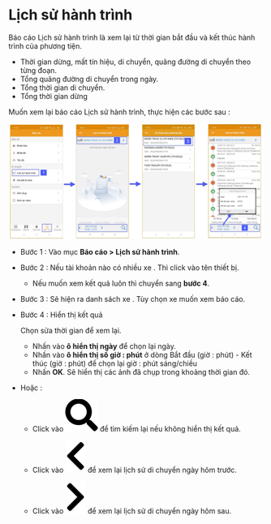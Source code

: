 # Lịch sử hành trình

Báo cáo Lịch sử hành trình  là  xem lại từ thời gian bắt đầu và kết thúc hành trình của phương tiện.
- Thời gian dừng, mất tín hiệu, di chuyển, quãng đường di chuyển theo từng đoạn.
- Tổng quãng đường di chuyển trong ngày.
- Tổng thời gian di chuyển.
- Tổng thời gian dừng

Muốn xem lại báo cáo Lịch sử hành trình, thực hiện các bước sau :

<span style="display:block;text-align:center">![Interface Web](/docs/assets/images/web-interface/app-gotrack365/report/report-route-history-all.jpg)

- Bước 1 : Vào mục **Báo cáo > Lịch sử hành trình**.

- Bước 2 : Nếu  tài khoản nào có nhiều xe . Thì click vào tên thiết bị. 
  
  - Nếu muốn xem kết quả luôn thì chuyển sang **bước 4**.

- Bước 3 : Sẽ hiện ra danh sách xe . Tùy chọn xe muốn xem báo cáo.

- Bước 4 : Hiển thị kết quả

  Chọn sửa thời gian để xem lại.
    - Nhấn vào **ô hiển thị ngày** để chọn lại ngày.
    - Nhấn vào **ô hiển thị số giờ : phút** ở dòng Bắt đầu (giờ  : phút) - Kết thúc (giờ  : phút) để chọn lại giờ : phút  sáng/chiều 
    -  Nhấn **OK**.  Sẽ hiển thị các ảnh đã chụp trong khoảng thời gian đó.

- Hoặc :   
    - Click vào <span class="icon-left svg-filter-blue1">![Ok](/docs/assets/images/web-interface/icon/SVG/search.svg)  để tìm kiếm lại nếu không hiển thị kết quả.
  
  - Click vào <span class="icon-left svg-filter-blue1">![Ok](/docs/assets/images/web-interface/icon/SVG/chevron-left.svg) để xem lại lịch sử di chuyển ngày hôm trước.

  - Click vào <span class="icon-left svg-filter-blue1">![Ok](/docs/assets/images/web-interface/icon/SVG/chevron-right.svg) để xem lại lịch sử di chuyển ngày hôm sau.
  

  